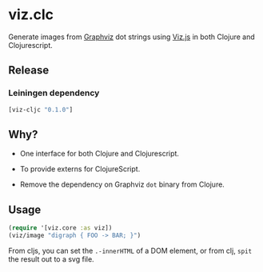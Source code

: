 # viz.clc

Generate images from [Graphviz]() dot strings using [Viz.js]() in both
Clojure and Clojurescript.

## Release

### Leiningen dependency

```clojure
[viz-cljc "0.1.0"]
```

##  Why?

* One interface for both Clojure and Clojurescript.

* To provide externs for ClojureScript.

* Remove the dependency on Graphviz `dot` binary from Clojure.

## Usage

```clojure
(require '[viz.core :as viz])
(viz/image "digraph { FOO -> BAR; }")
```

From cljs, you can set the `.-innerHTML` of a DOM element, or from clj, `spit`
the result out to a svg file.
